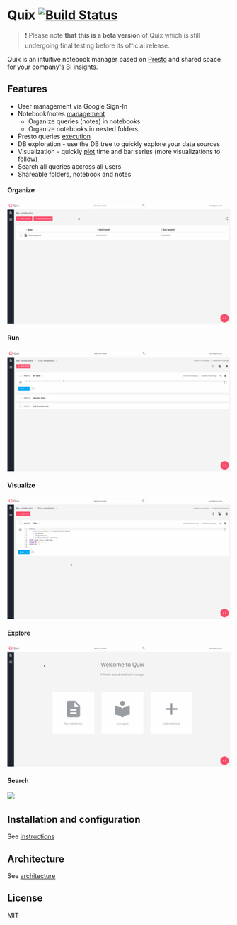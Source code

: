 # Quix [![Build Status](https://travis-ci.com/wix/quix.svg?branch=master)](https://travis-ci.com/wix/quix)

> :exclamation: Please note **that this is a beta version** of Quix which is still undergoing final testing before its official release.


Quix is an intuitive notebook manager based on [Presto](https://github.com/prestosql/presto) and shared space for your company's BI insights.

## Features
- User management via Google Sign-In
- Notebook/notes [management](#Organize)
  - Organize queries (notes) in notebooks
  - Organize notebooks in nested folders
- Presto queries [execution](#Run)
- DB exploration - use the DB tree to quickly explore your data sources
- Visualization - quickly [plot](#Visualize) time and bar series (more visualizations to follow)
- Search all queries accross all users
- Shareable folders, notebook and notes


#### Organize
![](docs/screens/management.gif)

#### Run
![](docs/screens/presto.gif)

#### Visualize
![](docs/screens/chart.gif)

#### Explore
![](docs/screens/db.gif)

#### Search
![](docs/screens/search.gif)


## Installation and configuration
See [instructions](docs/docs/installation.md)

## Architecture
See [architecture](docs/docs/architecture.md)

## License
MIT
